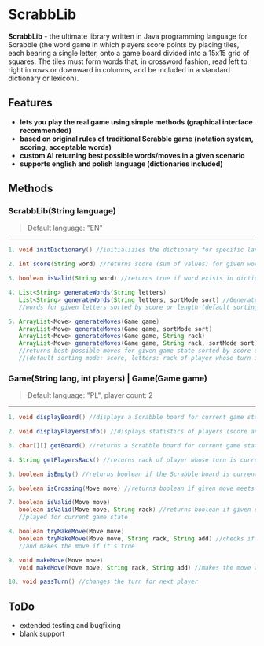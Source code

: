 # ScrabbLib
**ScrabbLib** - the ultimate library written in Java programming language for Scrabble
(the word game in which players score points by placing tiles, each bearing a single letter,
onto a game board divided into a 15x15 grid of squares. The tiles must form words that, in
crossword fashion, read left to right in rows or downward in columns, and be included in a
standard dictionary or lexicon).

## Features
- **lets you play the real game using simple methods**
**(graphical interface recommended)**
- **based on original rules of traditional Scrabble game**
**(notation system, scoring, acceptable words)**
- **custom AI returning best possible words/moves in a given scenario**
- **supports english and polish language (dictionaries included)**

## Methods
### ScrabbLib(String language)
> Default language: "EN"

---
```java
1. void initDictionary() //initializies the dictionary for specific language

2. int score(String word) //returns score (sum of values) for given word

3. boolean isValid(String word) //returns true if word exists in dictionary, otherwise false

4. List<String> generateWords(String letters)
   List<String> generateWords(String letters, sortMode sort) //Generates and returns valid
   //words for given letters sorted by score or length (default sorting mode: score)

5. ArrayList<Move> generateMoves(Game game)
   ArrayList<Move> generateMoves(Game game, sortMode sort)
   ArrayList<Move> generateMoves(Game game, String rack)
   ArrayList<Move> generateMoves(Game game, String rack, sortMode sort) //generates and
   //returns best possible moves for given game state sorted by score or word length
   //(default sorting mode: score, letters: rack of player whose turn is currently
```

### Game(String lang, int players) | Game(Game game)
> Default language: "PL", player count: 2

---
```java
1. void displayBoard() //displays a Scrabble board for current game state on console

2. void displayPlayersInfo() //displays statistics of players (score and rack)

3. char[][] getBoard() //returns a Scrabble board for current game state

4. String getPlayersRack() //returns rack of player whose turn is currently

5. boolean isEmpty() //returns boolean if the Scrabble board is currently empty (no tiles placed)

6. boolean isCrossing(Move move) //returns boolean if given move meets the placed tiles on board

7. boolean isValid(Move move)
   boolean isValid(Move move, String rack) //returns boolean if given scenario is valid to be
   //played for current game state

8. boolean tryMakeMove(Move move)
   boolean tryMakeMove(Move move, String rack, String add) //checks if given scenario is valid
   //and makes the move if it's true

9. void makeMove(Move move)
   void makeMove(Move move, String rack, String add) //makes the move without validity check

10. void passTurn() //changes the turn for next player
```

## ToDo
- extended testing and bugfixing
- blank support
